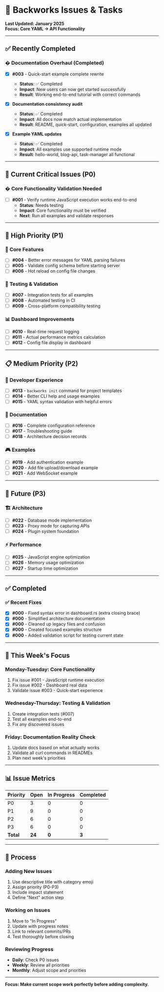 # 🎯 Backworks Issues & Tasks

**Last Updated: January 2025**  
**Focus: Core YAML → API Functionality**

---

## ✅ **Recently Completed**

### � **Documentation Overhaul (Completed)**
- [x] **#003** - Quick-start example complete rewrite
  - **Status**: ✅ Completed
  - **Impact**: New users can now get started successfully
  - **Result**: Working end-to-end tutorial with correct commands

- [x] **Documentation consistency audit**
  - **Status**: ✅ Completed
  - **Impact**: All docs now match actual implementation
  - **Result**: README, quick-start, configuration, examples all updated

- [x] **Example YAML updates**
  - **Status**: ✅ Completed
  - **Impact**: All examples use supported runtime mode
  - **Result**: hello-world, blog-api, task-manager all functional

---

## 🚨 **Current Critical Issues (P0)**

### � **Core Functionality Validation Needed**
- [ ] **#001** - Verify runtime JavaScript execution works end-to-end
  - **Status**: Needs testing
  - **Impact**: Core functionality must be verified
  - **Next**: Run all examples and validate responses

---

## 🚀 **High Priority (P1)**

### 🎯 **Core Features**
- [ ] **#004** - Better error messages for YAML parsing failures
- [ ] **#005** - Validate config schema before starting server
- [ ] **#006** - Hot reload on config file changes

### 🧪 **Testing & Validation**
- [ ] **#007** - Integration tests for all examples
- [ ] **#008** - Automated testing in CI
- [ ] **#009** - Cross-platform compatibility testing

### 📊 **Dashboard Improvements**
- [ ] **#010** - Real-time request logging
- [ ] **#011** - Actual performance metrics calculation
- [ ] **#012** - Config file display in dashboard

---

## 📋 **Medium Priority (P2)**

### 👥 **Developer Experience**
- [ ] **#013** - `backworks init` command for project templates
- [ ] **#014** - Better CLI help and usage examples
- [ ] **#015** - YAML syntax validation with helpful errors

### 📖 **Documentation**
- [ ] **#016** - Complete configuration reference
- [ ] **#017** - Troubleshooting guide
- [ ] **#018** - Architecture decision records

### 🎮 **Examples**
- [ ] **#019** - Add authentication example
- [ ] **#020** - Add file upload/download example
- [ ] **#021** - Add WebSocket example

---

## 🔮 **Future (P3)**

### 🏗️ **Architecture**
- [ ] **#022** - Database mode implementation
- [ ] **#023** - Proxy mode for capturing APIs
- [ ] **#024** - Plugin system foundation

### ⚡ **Performance**
- [ ] **#025** - JavaScript engine optimization
- [ ] **#026** - Memory usage optimization
- [ ] **#027** - Startup time optimization

---

## ✅ **Completed**

### ✅ **Recent Fixes**
- [x] **#000** - Fixed syntax error in dashboard.rs (extra closing brace)
- [x] **#000** - Simplified architecture documentation
- [x] **#000** - Cleaned up legacy files and confusion
- [x] **#000** - Created focused examples structure
- [x] **#000** - Added validation script for testing current state

---

## 🎯 **This Week's Focus**

### **Monday-Tuesday: Core Functionality**
1. Fix issue #001 - JavaScript runtime execution
2. Fix issue #002 - Dashboard real data
3. Validate issue #003 - Quick-start experience

### **Wednesday-Thursday: Testing & Validation**
1. Create integration tests (#007)
2. Test all examples end-to-end
3. Fix any discovered issues

### **Friday: Documentation Reality Check**
1. Update docs based on what actually works
2. Validate all curl commands in READMEs
3. Plan next week's priorities

---

## 📊 **Issue Metrics**

| Priority | Open | In Progress | Completed |
|----------|------|-------------|-----------|
| P0       | 3    | 0           | 0         |
| P1       | 9    | 0           | 0         |
| P2       | 6    | 0           | 0         |
| P3       | 6    | 0           | 0         |
| **Total** | **24** | **0** | **3** |

---

## 🔄 **Process**

### **Adding New Issues**
1. Use descriptive title with category emoji
2. Assign priority (P0-P3)
3. Include impact statement
4. Define "Next" action step

### **Working on Issues**
1. Move to "In Progress" 
2. Update with progress notes
3. Link to relevant commits/PRs
4. Test thoroughly before closing

### **Reviewing Progress**
- **Daily**: Check P0 issues
- **Weekly**: Review all priorities
- **Monthly**: Adjust scope and priorities

---

**Focus: Make current scope work perfectly before adding complexity.**
